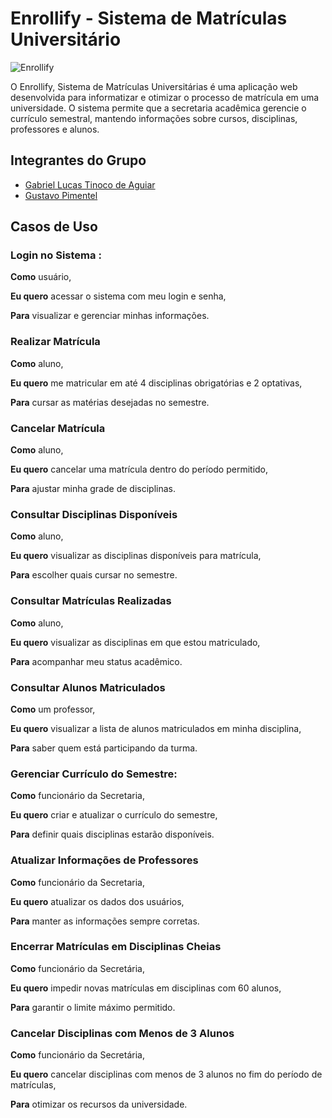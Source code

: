 # Enrollify - Sistema de Matrículas Universitário

![Enrollify](https://github.com/user-attachments/assets/92ed0005-4025-4966-90ef-088a915ee546)

O Enrollify, Sistema de Matrículas Universitárias é uma aplicação web desenvolvida para informatizar e otimizar o processo de matrícula em uma universidade. O sistema permite que a secretaria acadêmica gerencie o currículo semestral, mantendo informações sobre cursos, disciplinas, professores e alunos.

## Integrantes do Grupo
* [Gabriel Lucas Tinoco de Aguiar](https://github.com/gabrieltinoco)
* [Gustavo Pimentel]()

## Casos de Uso

### Login no Sistema :

**Como** usuário, 

**Eu quero** acessar o sistema com meu login e senha,

**Para** visualizar e gerenciar minhas informações.


### Realizar Matrícula

**Como** aluno,

**Eu quero** me matricular em até 4 disciplinas obrigatórias e 2 optativas,

**Para** cursar as matérias desejadas no semestre.


### Cancelar Matrícula

**Como** aluno,

**Eu quero** cancelar uma matrícula dentro do período permitido,

**Para** ajustar minha grade de disciplinas.


### Consultar Disciplinas Disponíveis

**Como** aluno,

**Eu quero** visualizar as disciplinas disponíveis para matrícula,

**Para** escolher quais cursar no semestre.


### Consultar Matrículas Realizadas

**Como** aluno,

**Eu quero** visualizar as disciplinas em que estou matriculado,

**Para** acompanhar meu status acadêmico.


### Consultar Alunos Matriculados

**Como** um professor,

**Eu quero** visualizar a lista de alunos matriculados em minha disciplina,

**Para** saber quem está participando da turma.


### Gerenciar Currículo do Semestre:

**Como** funcionário da Secretaria,

**Eu quero** criar e atualizar o currículo do semestre,

**Para** definir quais disciplinas estarão disponíveis.


### Atualizar Informações de Professores

**Como** funcionário da Secretaria,

**Eu quero** atualizar os dados dos usuários,

**Para** manter as informações sempre corretas.


### Encerrar Matrículas em Disciplinas Cheias

**Como** funcionário da Secretária,

**Eu quero** impedir novas matrículas em disciplinas com 60 alunos,

**Para** garantir o limite máximo permitido.


### Cancelar Disciplinas com Menos de 3 Alunos

**Como** funcionário da Secretária,

**Eu quero** cancelar disciplinas com menos de 3 alunos no fim do período de matrículas,

**Para** otimizar os recursos da universidade.
